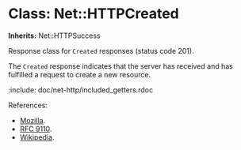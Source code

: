 # Class: Net::HTTPCreated
**Inherits:** Net::HTTPSuccess
    

Response class for `Created` responses (status code 201).

The `Created` response indicates that the server has received and has
fulfilled a request to create a new resource.

:include: doc/net-http/included_getters.rdoc

References:

*   [Mozilla](https://developer.mozilla.org/en-US/docs/Web/HTTP/Status/201).
*   [RFC 9110](https://www.rfc-editor.org/rfc/rfc9110.html#name-201-created).
*   [Wikipedia](https://en.wikipedia.org/wiki/List_of_HTTP_status_codes#201).



